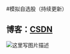 #模拟自选股（持续更新）

## **博客：**[CSDN](http://blog.csdn.net/q4878802/article/details/51397447) ##

![这里写图片描述](http://img.blog.csdn.net/20160516190738297)
